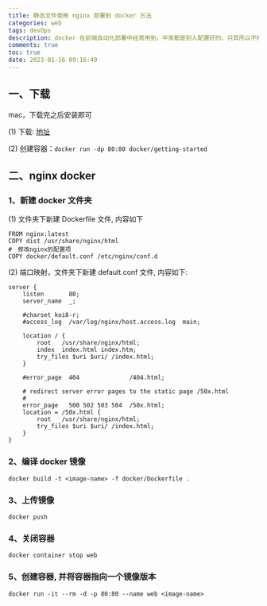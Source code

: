 ```yaml
---
title: 静态文件使用 nginx 部署到 docker 方法
categories: web
tags: devOps
description: docker 在前端自动化部署中经常用到，平常都是别人配置好的，只其所以不知其然，自己走一遍，做个笔记
comments: true
toc: true
date: 2023-01-16 09:16:49
---
```

## 一、下载

mac，下载完之后安装即可

(1) 下载: [地址](https://hub.docker.com/editions/community/docker-ce-desktop-mac/)

(2) 创建容器：`docker run -dp 80:80 docker/getting-started`

## 二、nginx docker

### 1、新建 docker 文件夹

(1) 文件夹下新建 Dockerfile 文件, 内容如下

```docker
FROM nginx:latest
COPY dist /usr/share/nginx/html
#　修改nginx的配置项
COPY docker/default.conf /etc/nginx/conf.d
```

(2) 端口映射，文件夹下新建 default.conf 文件, 内容如下:

```
server {
    listen       80;
    server_name  _;

    #charset koi8-r;
    #access_log  /var/log/nginx/host.access.log  main;

    location / {
        root   /usr/share/nginx/html;
        index  index.html index.htm;
        try_files $uri $uri/ /index.html;
    }

    #error_page  404              /404.html;

    # redirect server error pages to the static page /50x.html
    #
    error_page   500 502 503 504  /50x.html;
    location = /50x.html {
        root   /usr/share/nginx/html;
        try_files $uri $uri/ /index.html;
    }
}
```

### 2、编译 docker 镜像

```
docker build -t <image-name> -f docker/Dockerfile .
```

### 3、上传镜像

```
docker push
```

### 4、关闭容器

```
docker container stop web
```

### 5、创建容器, 并将容器指向一个镜像版本

```docker
docker run -it --rm -d -p 80:80 --name web <image-name>
```
